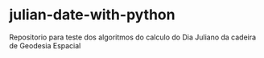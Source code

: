 # julian-date-with-python
Repositorio para teste dos algoritmos do calculo do Dia Juliano da cadeira de Geodesia Espacial
